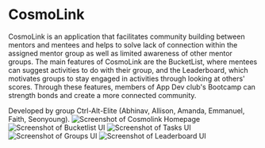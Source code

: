 # CosmoLink
CosmoLink is an application that facilitates community building between mentors and mentees and helps to solve lack of connection within the assigned mentor group as well as limited awareness of other mentor groups. The main features of CosmoLink are the BucketList, where mentees can suggest activities to do with their group, and the Leaderboard, which motivates groups to stay engaged in activities through looking at others' scores. Through these features, members of App Dev club's Bootcamp can strength bonds and create a more connected community.

Developed by group Ctrl-Alt-Elite (Abhinav, Allison, Amanda, Emmanuel, Faith, Seonyoung).
![Screenshot of Cosmolink Homepage](./github-screenshots/home.png)
![Screenshot of Bucketlist UI](./github-screenshots/bucketlist.png)
![Screenshot of Tasks UI](./github-screenshots/tasks.png)
![Screenshot of Groups UI](./github-screenshots/groups.png)
![Screenshot of Leaderboard UI](./github-screenshots/leaderboard.png)
